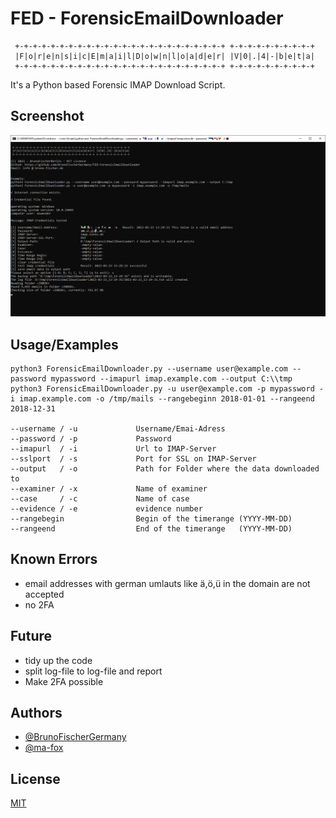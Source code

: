 
# FED - ForensicEmailDownloader
```
 +-+-+-+-+-+-+-+-+-+-+-+-+-+-+-+-+-+-+-+-+-+-+-+ +-+-+-+-+-+-+-+-+-+
 |F|o|r|e|n|s|i|c|E|m|a|i|l|D|o|w|n|l|o|a|d|e|r| |V|0|.|4|-|b|e|t|a|
 +-+-+-+-+-+-+-+-+-+-+-+-+-+-+-+-+-+-+-+-+-+-+-+ +-+-+-+-+-+-+-+-+-+ 
```

It's a Python based Forensic IMAP Download Script. 

## Screenshot
![Model](https://raw.githubusercontent.com/BrunoFischerGermany/FED-ForensicEmailDownloader/main/programm-main.png)

## Usage/Examples

```
python3 ForensicEmailDownloader.py --username user@example.com --password mypassword --imapurl imap.example.com --output C:\\tmp
python3 ForensicEmailDownloader.py -u user@example.com -p mypassword -i imap.example.com -o /tmp/mails --rangebeginn 2018-01-01 --rangeend 2018-12-31

--username / -u             Username/Emai-Adress
--password / -p             Password 
--imapurl  / -i             Url to IMAP-Server
--sslport  / -s             Port for SSL on IMAP-Server
--output   / -o             Path for Folder where the data downloaded to
--examiner / -x             Name of examiner
--case     / -c             Name of case
--evidence / -e             evidence number
--rangebegin                Begin of the timerange (YYYY-MM-DD)
--rangeend                  End of the timerange   (YYYY-MM-DD)
```
## Known Errors
- email addresses with german umlauts like ä,ö,ü in the domain are not accepted
- no 2FA

## Future
- tidy up the code
- split log-file to log-file and report
- Make 2FA possible

## Authors

- [@BrunoFischerGermany](https://www.github.com/BrunoFischerGermany)
- [@ma-fox](https://github.com/ma-fox)

## License

[MIT](https://choosealicense.com/licenses/mit/)

